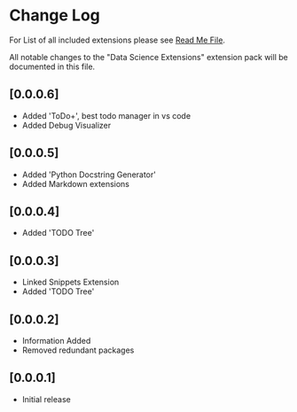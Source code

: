 # Change Log

For List of all included extensions please see [Read Me File](https://github.com/talk2sunil83/DataScienceExtensions/blob/master/README.md).

All notable changes to the "Data Science Extensions" extension pack will be documented in this file.

## [0.0.0.6]

- Added 'ToDo+', best todo manager in vs code
- Added Debug Visualizer

## [0.0.0.5]

- Added 'Python Docstring Generator'
- Added Markdown extensions

## [0.0.0.4]

- Added 'TODO Tree'

## [0.0.0.3]

- Linked Snippets Extension
- Added 'TODO Tree'

## [0.0.0.2]

- Information Added
- Removed redundant packages

## [0.0.0.1]

- Initial release
